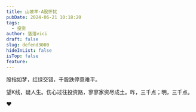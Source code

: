 ```yaml
---
title: 山坡羊·A股怀忧
pubDate: 2024-06-21 10:18:20
tags:
  - 投资
author: 落落vici
draft: false
slug: defend3000
hideInList: false
isTop: false
feature:
---
```

股指如梦，红绿交错，千股跌停意难平。

望K线，疑人生。伤心过往投资路，寥寥家资尽成土。昨，三千点；明，三千点。

❤